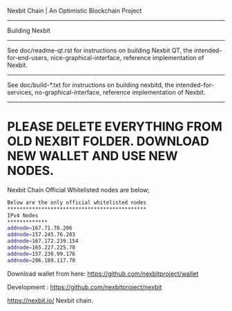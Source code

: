 Nexbit Chain | An Optimistic Blockchain Project


*************
Building Nexbit
*************
See doc/readme-qt.rst for instructions on building Nexbit QT,
the intended-for-end-users, nice-graphical-interface, reference
implementation of Nexbit.
***************
See doc/build-*.txt for instructions on building nexbitd,
the intended-for-services, no-graphical-interface, reference
implementation of Nexbit.

****************
# PLEASE DELETE EVERYTHING FROM OLD NEXBIT FOLDER. DOWNLOAD NEW WALLET AND USE NEW NODES.
Nexbit Chain Official Whitelisted nodes are below;
```bash
Below are the only official whitelisted nodes
*********************************************
IPv4 Nodes
*************
addnode=167.71.78.206
addnode=157.245.76.203
addnode=167.172.239.154
addnode=165.227.225.78
addnode=157.230.99.176
addnode=206.189.117.70


```

Download wallet from here: https://github.com/nexbitproject/wallet



Development :
https://github.com/nexbitproject/nexbit

https://nexbit.io/ 
Nexbit chain.

